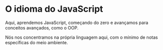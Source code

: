 # O idioma do JavaScript

Aqui, aprendemos JavaScript, começando do zero e avançamos para conceitos avançados, como o OOP.

Nós nos concentramos na própria linguagem aqui, com o mínimo de notas específicas do meio ambiente.

